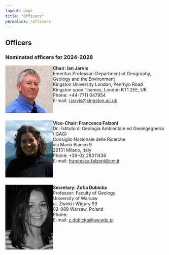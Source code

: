 ```yaml
---
layout: page
title: "Officers"
permalink: /officers
---
```

## Officers

### Nominated officers for 2024-2028

<div style="display:grid; grid-row-gap:20px;">
    <div style="grid-row:1; grid-column:1;">
        <img src="images/person-jarvis.jpg" style="width:150px;" alt="Jarvis" />
    </div>
    <div style="grid-row:1; grid-column:2;">
        <strong>Chair: Ian Jarvis</strong><br />
        Emeritus Professor:  Department of Geography, Geology and the Environment<br />
      Kingston University London, Penrhyn Road<br />
      Kingston upon Thames, London KT1 2EE, UK<br />
        Phone: +44-7711 047954<br />
        E-mail: <a href="mailto:i.jarvis@kingston.ac.uk">i.jarvis@kingston.ac.uk</a>
    </div>
    <div style="grid-row:2; grid-column:1;">
        <img src="images/person-FFalzoni.gif" style="width:150px;" alt="Francesca" />
    </div>
    <div style="grid-row:2; grid-column:2;">
        <strong>Vice-Chair: Francesca Falzoni</strong><br />
        Dr.: Istituto di Geologia Ambientale ed Geoingegneria (IGAG)<br />
        Consiglio Nazionale delle Ricerche<br /> 
        via Mario Bianco 9<br />
        20131 Milano, Italy<br />
        Phone: +39-02 28311436<br />
        E-mail: <a href="francesca.falzoni@cnr.it">francesca.falzoni@cnr.it</a>
    </div>
    <div style="grid-row:3; grid-column:1;">
        <img src="images/person-dubicka.jpg" style="width:150px;" alt="Dubicka" />
    </div>
    <div style="grid-row:3; grid-column:2;">
        <strong>Secretary: Zofia Dubicka</strong><br />
       Professor: Faculty of Geology<br />
        University of Warsaw<br /> 
        ul. Żwirki i Wigury 93<br />
        02-089 Warsaw, Poland<br />
        Phone: <br />
        E-mail: <a href="z.dubicka@uw.edu.pl">z.dubicka@uw.edu.pl</a>
    </div>
</div>
